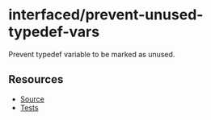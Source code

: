 # interfaced/prevent-unused-typedef-vars

Prevent typedef variable to be marked as unused.

## Resources

* [Source](../../lib/rules/prevent-unused-typedef-vars.js)
* [Tests](../../test/eslint/rules/prevent-unused-typedef-vars.js)
